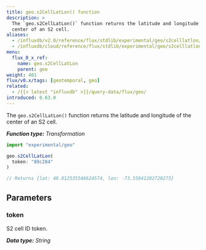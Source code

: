 ```yaml
---
title: geo.s2CellLatLon() function
description: >
  The `geo.s2CellLatLon()` function returns the latitude and longitude of the
  center of an S2 cell.
aliases:
  - /influxdb/v2.0/reference/flux/stdlib/experimental/geo/s2celllatlon/
  - /influxdb/cloud/reference/flux/stdlib/experimental/geo/s2celllatlon/
menu:
  flux_0_x_ref:
    name: geo.s2CellLatLon
    parent: geo
weight: 401
flux/v0.x/tags: [geotemporal, geo]
related:
  - /{{< latest "influxdb" >}}/query-data/flux/geo/
introduced: 0.63.0
---
```


The `geo.s2CellLatLon()` function returns the latitude and longitude of the
center of an S2 cell.

_**Function type:** Transformation_

```js
import "experimental/geo"

geo.s2CellLatLon(
  token: "89c284"
)

// Returns {lat: 40.812535546624574, lon: -73.55941282728273}
```

## Parameters

### token
S2 cell ID token.

_**Data type:** String_
